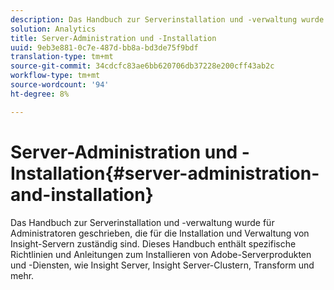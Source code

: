 ```yaml
---
description: Das Handbuch zur Serverinstallation und -verwaltung wurde für Administratoren geschrieben, die für die Installation und Verwaltung von Insight-Servern zuständig sind. Dieses Handbuch enthält spezifische Richtlinien und Anleitungen zum Installieren von Adobe-Serverprodukten und -Diensten, wie Insight Server, Insight Server-Clustern, Transform und mehr.
solution: Analytics
title: Server-Administration und -Installation
uuid: 9eb3e881-0c7e-487d-bb8a-bd3de75f9bdf
translation-type: tm+mt
source-git-commit: 34cdcfc83ae6bb620706db37228e200cff43ab2c
workflow-type: tm+mt
source-wordcount: '94'
ht-degree: 8%

---
```



# Server-Administration und -Installation{#server-administration-and-installation}

Das Handbuch zur Serverinstallation und -verwaltung wurde für Administratoren geschrieben, die für die Installation und Verwaltung von Insight-Servern zuständig sind. Dieses Handbuch enthält spezifische Richtlinien und Anleitungen zum Installieren von Adobe-Serverprodukten und -Diensten, wie Insight Server, Insight Server-Clustern, Transform und mehr.

